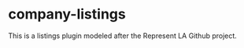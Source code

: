company-listings
================

This is a listings plugin modeled after the Represent LA Github project. 
